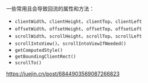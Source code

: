 一些常用且会导致回流的属性和方法：

-   `clientWidth`、`clientHeight`、`clientTop`、`clientLeft`
-   `offsetWidth`、`offsetHeight`、`offsetTop`、`offsetLeft`
-   `scrollWidth`、`scrollHeight`、`scrollTop`、`scrollLeft`
-   `scrollIntoView()`、`scrollIntoViewIfNeeded()`
-   `getComputedStyle()`
-   `getBoundingClientRect()`
-   `scrollTo()`

https://juejin.cn/post/6844903569087266823